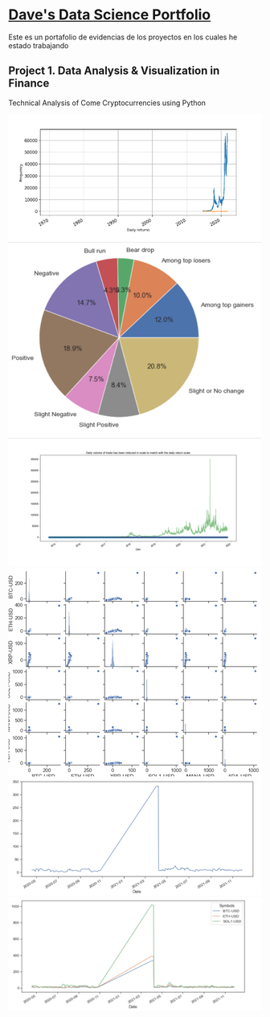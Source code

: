 # [Dave's Data Science Portfolio](https://github.com/Dave10T/Dave_portofolio)
Este es un portafolio de evidencias de los proyectos en los cuales he estado trabajando

## Project 1. Data Analysis & Visualization in Finance 
   Technical Analysis of Come Cryptocurrencies using Python

![](https://github.com/Dave10T/Dave-s-Data-Science-Portfolio-/blob/main/images/DailyReturnspng.png)
![](https://github.com/Dave10T/Dave-s-Data-Science-Portfolio-/blob/main/images/PieChart.png)
![](https://github.com/Dave10T/Dave-s-Data-Science-Portfolio-/blob/main/images/DailyVolume%20trade.png)
![](https://github.com/Dave10T/Dave-s-Data-Science-Portfolio-/blob/main/images/CorrelationPairpng.png)
![](https://github.com/Dave10T/Dave-s-Data-Science-Portfolio-/blob/main/images/VolBTC.png)
![](https://github.com/Dave10T/Dave-s-Data-Science-Portfolio-/blob/main/images/VOL3Crypto.png)
